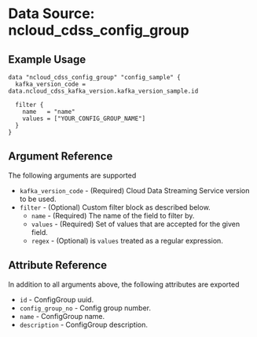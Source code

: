 # Data Source: ncloud_cdss_config_group

## Example Usage

```hcl
data "ncloud_cdss_config_group" "config_sample" {
  kafka_version_code = data.ncloud_cdss_kafka_version.kafka_version_sample.id

  filter {
    name   = "name"
    values = ["YOUR_CONFIG_GROUP_NAME"]
  }
}
```


## Argument Reference
The following arguments are supported

* `kafka_version_code` - (Required) Cloud Data Streaming Service version to be used.
* `filter` - (Optional) Custom filter block as described below.
    * `name` - (Required) The name of the field to filter by.
    * `values` - (Required) Set of values that are accepted for the given field.
    * `regex` - (Optional) is `values` treated as a regular expression.
## Attribute Reference
In addition to all arguments above, the following attributes are exported

* `id` - ConfigGroup uuid.
* `config_group_no` - Config group number.
* `name` - ConfigGroup name.
* `description` - ConfigGroup description.